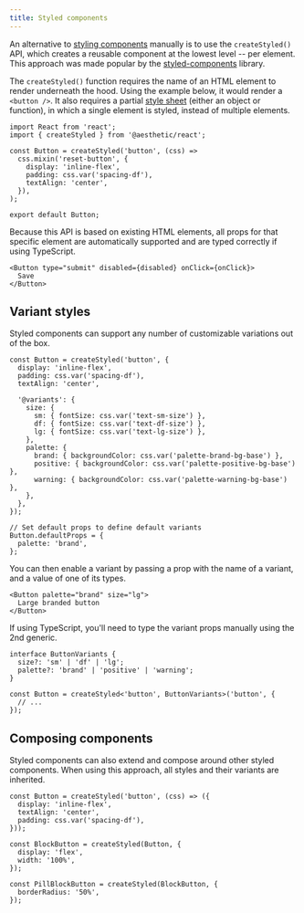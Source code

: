 ```yaml
---
title: Styled components
---
```


An alternative to [styling components](./styles.mdx) manually is to use the `createStyled()` API,
which creates a reusable component at the lowest level -- per element. This approach was made
popular by the [styled-components](https://styled-components.com) library.

The `createStyled()` function requires the name of an HTML element to render underneath the hood.
Using the example below, it would render a `<button />`. It also requires a partial
[style sheet](../../dev/css-in-js/style-sheets/components.md) (either an object or function), in
which a single element is styled, instead of multiple elements.

```tsx
import React from 'react';
import { createStyled } from '@aesthetic/react';

const Button = createStyled('button', (css) =>
  css.mixin('reset-button', {
    display: 'inline-flex',
    padding: css.var('spacing-df'),
    textAlign: 'center',
  }),
);

export default Button;
```

Because this API is based on existing HTML elements, all props for that specific element are
automatically supported and are typed correctly if using TypeScript.

```tsx
<Button type="submit" disabled={disabled} onClick={onClick}>
  Save
</Button>
```

## Variant styles

Styled components can support any number of customizable variations out of the box.

```tsx
const Button = createStyled('button', {
  display: 'inline-flex',
  padding: css.var('spacing-df'),
  textAlign: 'center',

  '@variants': {
    size: {
      sm: { fontSize: css.var('text-sm-size') },
      df: { fontSize: css.var('text-df-size') },
      lg: { fontSize: css.var('text-lg-size') },
    },
    palette: {
      brand: { backgroundColor: css.var('palette-brand-bg-base') },
      positive: { backgroundColor: css.var('palette-positive-bg-base') },
      warning: { backgroundColor: css.var('palette-warning-bg-base') },
    },
  },
});

// Set default props to define default variants
Button.defaultProps = {
  palette: 'brand',
};
```

You can then enable a variant by passing a prop with the name of a variant, and a value of one of
its types.

```tsx
<Button palette="brand" size="lg">
  Large branded button
</Button>
```

If using TypeScript, you'll need to type the variant props manually using the 2nd generic.

```tsx
interface ButtonVariants {
  size?: 'sm' | 'df' | 'lg';
  palette?: 'brand' | 'positive' | 'warning';
}

const Button = createStyled<'button', ButtonVariants>('button', {
  // ...
});
```

## Composing components

Styled components can also extend and compose around other styled components. When using this
approach, all styles and their variants are inherited.

```tsx
const Button = createStyled('button', (css) => ({
  display: 'inline-flex',
  textAlign: 'center',
  padding: css.var('spacing-df'),
}));

const BlockButton = createStyled(Button, {
  display: 'flex',
  width: '100%',
});

const PillBlockButton = createStyled(BlockButton, {
  borderRadius: '50%',
});
```
